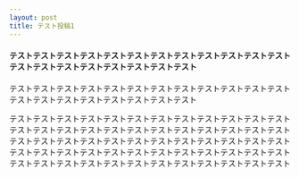 ```yaml
---
layout: post
title: テスト投稿1
---
```

#### テストテストテストテストテストテストテストテストテストテストテストテストテストテストテストテストテストテストテストテスト



テストテストテストテストテストテストテストテストテストテストテストテストテストテストテストテストテストテストテストテスト





テストテストテストテストテストテストテストテストテストテストテストテストテストテストテストテストテストテストテストテストテストテストテストテストテストテストテストテストテストテストテストテストテストテストテストテストテストテストテストテストテストテストテストテストテストテストテストテストテストテストテストテストテストテストテストテストテストテストテストテスト
